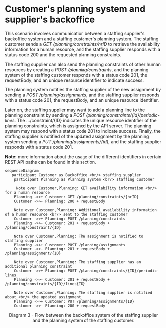 # Customer's planning system and supplier's backoffice

This scenario involves communication between a staffing supplier's backoffice system and a staffing customer's planning system. The staffing customer sends a _GET /planning/constraints/hrID_ to retrieve the availability information for a human resource, and the staffing supplier responds with a status code 200 and the requested planning constraints.

The staffing supplier can also send the planning constraints of other human resources by creating a _POST /planning/constraints_, and the planning system of the staffing customer responds with a status code 201, the requestBody, and an unique resource identifier to indicate success.

The planning system notifies the staffing supplier of the new assignment by sending a _POST /planning/assignments_, and the staffing supplier responds with a status code 201, the requestBody, and an unique resource identifier.

Later on, the staffing supplier may want to add a planning line to the planning constraint by sending a _POST /planning/constraints/{id}/periodic-lines_. The .../constraint/{ID} indicates the unique resource identifier of the planning constraints, which is assigned by the API server. The planning system may respond with a status code 201 to indicate success. Finally, the staffing supplier is notified of the updated assignment by the planning system sending a _PUT /planning/assignments/{id},_ and the staffing supplier responds with a status code 201.

**Note:** more information about the usage of the different identifiers in certain REST API paths can be found in this [section](../../API%20Specification/identifiers.md).

```mermaid
sequenceDiagram
   participant Customer as Backoffice <br/> staffing supplier
    participant Planning as Planning system <br/> staffing customer

     Note over Customer,Planning: GET availability information <br/> for a human resource
    Planning ->>+ Customer: GET /planning/constraints/{hrID}
    Customer ->>- Planning: 200 + requestBody

    Note over Customer,Planning: Additional availability information of a human resource <br/> sent to the staffing customer
    Customer ->>+ Planning: POST /planning/constraints
    Planning ->>- Customer: 201 + requestBody + /planning/constraint/{ID}

    Note over Customer,Planning: The assignment is notified to staffing supplier
    Planning ->>+ Customer: POST /planning/assignments
    Customer ->>- Planning: 201 + requestBody + /planning/assignment/{ID}

    Note over Customer,Planning: The staffing supplier has an additional planning constraint
    Customer ->>+ Planning: POST /planning/constraints/{ID}/periodic-lines
    Planning ->>- Customer: 201 + requestBody + /planning/constraints/{ID}/lines{ID}

    Note over Customer,Planning: The staffing supplier is notified about <br/> the updated assignment
    Planning ->>+ Customer: PUT /planning/assignments/{ID}
    Customer ->>- Planning: 200 + requestBody

```

<figcaption align = "center">Diagram 3 - Flow between the backoffice system of the staffing supplier and the planning system of the staffing customer.</figcaption>
